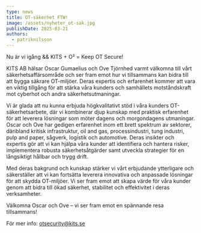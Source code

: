 ```yaml
---
type: news
title: OT-säkerhet FTW!
image: /assets/nyheter_ot-sak.jpg
publishDate: 2025-03-21
authors:
  - patriknilsson
---
```

Nu är vi igång && KITS + O² = Keep OT Secure!

KITS AB hälsar Oscar Gumaelius och Ove Tjörnhed varmt välkomna till vårt säkerhetsaffärsområde och ser fram emot hur vi tillsammans kan bidra till att bygga säkrare OT-miljöer. Deras expertis och erfarenhet kommer att vara en viktig tillgång för att stärka våra kunders och samhällets motståndskraft mot cyberhot och andra säkerhetsutmaningar.

Vi är glada att nu kunna erbjuda högkvalitativt stöd i våra kunders OT-säkerhetsarbete, där vi kombinerar djup kunskap med praktisk erfarenhet för att leverera lösningar som möter dagens och morgondagens utmaningar. Oscar och Ove har gedigen erfarenhet inom ett brett spektrum av sektorer, däribland kritisk infrastruktur, oil and gas, processindustri, tung industri, pulp and paper, sågverk, logistik och automotive. Deras insikter och expertis gör att vi kan hjälpa våra kunder att identifiera och hantera risker, implementera robusta säkerhetsåtgärder samt utveckla strategier för en långsiktigt hållbar och trygg drift.

Med deras bakgrund och kunskap stärker vi vårt erbjudande ytterligare och säkerställer att vi kan fortsätta leverera innovativa och anpassade lösningar för att skydda OT-miljöer. Vi ser fram emot att skapa värde för våra kunder genom att bidra till ökad säkerhet, stabilitet och effektivitet i deras verksamheter.

Välkomna Oscar och Ove – vi ser fram emot en spännande resa tillsammans!

För mer info: otsecurity@kits.se